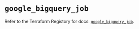# `google_bigquery_job`

Refer to the Terraform Registory for docs: [`google_bigquery_job`](https://registry.terraform.io/providers/hashicorp/google/4.76.0/docs/resources/bigquery_job).
